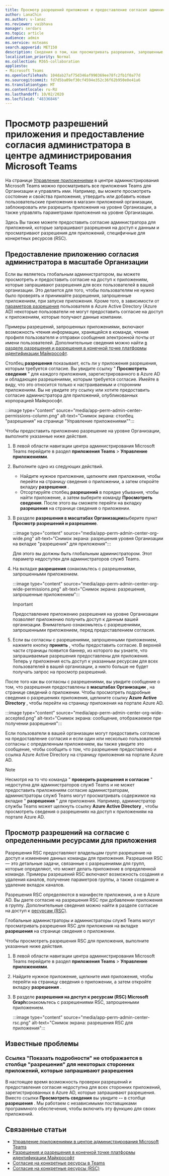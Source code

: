 ```yaml
---
title: Просмотр разрешений приложения и предоставление согласия администратора в центре администрирования Microsoft Teams
author: LanaChin
ms.author: v-lanac
ms.reviewer: vaibhava
manager: serdars
ms.topic: article
audience: admin
ms.service: msteams
search.appverid: MET150
description: Сведения о том, как просматривать разрешения, запрошенные приложениями, и предоставлять согласие администратора приложениям на странице Управление приложениями в центре администрирования Microsoft Teams.
localization_priority: Normal
ms.collection: M365-collaboration
appliesto:
- Microsoft Teams
ms.openlocfilehash: 104dab27af75d346af990369ee78fc2fb1f0a77d
ms.sourcegitcommit: fd7d5ba09ef30cf4594e352c36f62b950e0e41a6
ms.translationtype: MT
ms.contentlocale: ru-RU
ms.lasthandoff: 10/02/2020
ms.locfileid: "48336846"
---
```

# <a name="view-app-permissions-and-grant-admin-consent-in-the-microsoft-teams-admin-center"></a>Просмотр разрешений приложения и предоставление согласия администратора в центре администрирования Microsoft Teams

На странице [Управление приложениями](manage-apps.md) в центре администрирования Microsoft Teams можно просматривать все приложения Teams для Организации и управлять ими. Например, вы можете просмотреть состояние и свойства приложения, утвердить или добавить новые пользовательские приложения в магазин приложений организации, заблокировать или разрешить приложения на уровне Организации, а также управлять параметрами приложения на уровне Организации.

Здесь Вы также можете предоставить согласие администратора для приложений, которые запрашивают разрешения на доступ к данным и просматривают разрешения для приложений, специфичные для конкретных ресурсов (RSC).

## <a name="grant-org-wide-admin-consent-to-an-app"></a>Предоставление приложению согласия администратора в масштабе Организации

Если вы являетесь глобальным администратором, вы можете просмотреть и предоставить согласие на доступ к приложениям, которые запрашивают разрешения для всех пользователей в вашей организации. Это делается для того, чтобы пользователям не нужно было проверять и принимайте разрешения, запрошенные приложением, при запуске приложения. Кроме того, в зависимости от [параметров разрешения](https://docs.microsoft.com/azure/active-directory/manage-apps/configure-user-consent) пользователя в Azure Active Directory (Azure AD) некоторые пользователи не могут предоставить согласие на доступ к приложениям, которые получают данные компании.

Примеры разрешений, запрошенных приложениями, включают возможность чтения информации, хранящейся в команде, чтения профиля пользователя и отправки сообщения электронной почты от имени пользователей. Дополнительные сведения можно найти [в разделе разрешения и разрешения в конечной точке платформы идентификации Майкрософт](https://docs.microsoft.com/azure/active-directory/develop/v2-permissions-and-consent). 

Столбец **разрешения** показывает, есть ли у приложения разрешения, которым требуется согласие. Вы увидите ссылку " **Просмотреть сведения** " для каждого приложения, зарегистрированного в Azure AD и обладающее разрешениями, которым требуется согласие. Имейте в виду, что это относится только к настраиваемым и сторонним приложениям. Вы не увидите эту ссылку или хотите предоставить согласие администратора для приложений, опубликованных корпорацией Майкрософт.

:::image type="content" source="media/app-perm-admin-center-permissions-column.png" alt-text="Снимок экрана: столбец "разрешения" на странице "Управление приложениями"":::

Чтобы предоставить приложению разрешение на уровне Организации, выполните указанные ниже действия.

1. В левой области навигации центра администрирования Microsoft Teams перейдите в раздел **приложения Teams**  >  **Управление приложениями**.
2. Выполните одно из следующих действий.
    - Найдите нужное приложение, щелкните имя приложения, чтобы перейти на страницу сведения о приложении, а затем откройте вкладку **разрешения** .
    - Отсортируйте столбец **разрешений** в порядке убывания, чтобы найти приложение, а затем выберите команду **Просмотреть сведения**. После этого вы сможете перейти на вкладку **разрешения** на странице сведения о приложении.

3. В разделе **разрешения в масштабах Организации**выберите пункт **Просмотр разрешений и разрешение**.

    :::image type="content" source="media/app-perm-admin-center-org-wide.png" alt-text="Снимок экрана: разрешения уровня Организации на вкладке "разрешения" для приложения":::

    Для этого вы должны быть глобальным администратором. Этот параметр недоступен для администраторов служб Teams.

4. На вкладке **разрешения** ознакомьтесь с разрешениями, запрошенными приложением.

    :::image type="content" source="media/app-perm-admin-center-org-wide-permissions.png" alt-text="Снимок экрана: разрешения, запрошенные приложением":::

    > [!IMPORTANT]
    > Предоставление приложению разрешения на уровне Организации позволяет приложению получить доступ к данным вашей организации. Внимательно ознакомьтесь с разрешениями, запрошенными приложением, перед предоставлением согласия.
5. Если вы согласны с разрешениями, запрошенными приложением, нажмите кнопку **принять** , чтобы предоставить согласие. В верхней части страницы появится баннер, из которого вы узнаете, что запрашиваемые разрешения предоставлены для приложения. Теперь у приложения есть доступ к указанным ресурсам для всех пользователей в вашей организации, а никто больше не будет получать запрос на просмотр разрешений.

После того как вы согласны с разрешениями, вы увидите сообщение о том, что разрешения предоставлены в **масштабах Организации** , на странице сведений о приложении. Чтобы просмотреть подробные сведения о разрешениях приложения, щелкните ссылку **Azure Active Directory** , чтобы перейти на страницу приложения на портале Azure AD.

:::image type="content" source="media/app-perm-admin-center-org-wide-accepted.png" alt-text="Снимок экрана: сообщение, отображаемое при получении разрешения":::

Если пользователи в вашей организации могут предоставить согласие на предоставление согласия и если один или несколько пользователей согласны с определенным приложением, вы также увидите это сообщение, чтобы сообщить о том, что разрешение предоставлено и ссылка Azure Active Directory на страницу приложения на портале Azure AD.

> [!NOTE]
> Несмотря на то что команда " **проверить разрешения и согласие** " недоступна для администраторов служб Teams и не может предоставить приложениям согласие администраторам, администраторы служб Teams могут просматривать содержимое на вкладке " **разрешения** " для приложения. Например, администратор службы Teams может щелкнуть ссылку **Azure Active Directory** , чтобы просмотреть сведения о разрешениях на доступ к приложениям на портале Azure AD. 

## <a name="view-resource-specific-consent-permissions-of-an-app"></a>Просмотр разрешений на согласие с определенными ресурсами для приложения

Разрешения RSC предоставляют владельцам групп разрешение на доступ и изменение данных команды для приложения. Разрешения RSC — это детальные задачи, связанные с разрешениями для групп, которые определяют, что может делать приложение в определенной команде. Примеры разрешений RSC включают возможность создания и удаления каналов, получение параметров группы, а также создание и удаление вкладок каналов. 

Разрешения RSC определяются в манифесте приложения, а не в Azure AD. Вы даете согласие на разрешения RSC при добавлении приложения в группу. Дополнительные сведения можно найти в разделе согласие на доступ к [ресурсам (RSC)](https://docs.microsoft.com/microsoftteams/platform/graph-api/rsc/resource-specific-consent).

Глобальные администраторы и администраторы служб Teams могут просматривать разрешения RSC для приложения на вкладке **разрешения** на странице сведения о приложении. 

Чтобы просмотреть разрешения RSC для приложения, выполните указанные ниже действия.

1. В левой области навигации центра администрирования Microsoft Teams перейдите в раздел **приложения Teams**  >  **Управление приложениями**.
2. Найдите нужное приложение, щелкните имя приложения, чтобы перейти на страницу сведения о приложении, а затем откройте вкладку **разрешения** .
3. В разделе **разрешения на доступ к ресурсам (RSC) Microsoft Graph**ознакомьтесь с разрешениями RSC, запрошенными приложением.

    :::image type="content" source="media/app-perm-admin-center-rsc.png" alt-text="Снимок экрана: разрешения RSC для приложения":::

## <a name="known-issues"></a>Известные проблемы

### <a name="the-view-details-link-isnt-displayed-in-the-permissions-column-for-some-third-party-apps-that-request-permissions"></a>Ссылка "Показать подробности" не отображается в столбце "разрешения" для некоторых сторонних приложений, которые запрашивают разрешения

В настоящее время возможность проверки разрешений и предоставления согласия недоступна для всех сторонних приложений, зарегистрированных в Azure AD, которые запрашивают разрешения. Вместо ссылки **Просмотреть сведения** вы увидите **--** в столбце **разрешения** . Мы работаем с независимыми поставщиками программного обеспечения, чтобы включить эту функцию для своих приложений.

## <a name="related-topics"></a>Связанные статьи

- [Управление приложениями в центре администрирования Microsoft Teams](manage-apps.md)
- [Разрешения и разрешения в конечной точке платформы идентификации Майкрософт](https://docs.microsoft.com/azure/active-directory/develop/v2-permissions-and-consent)
- [Согласие на конкретные ресурсы в Teams](resource-specific-consent.md)
- [Согласие на конкретные ресурсы (RSC)](https://docs.microsoft.com/microsoftteams/platform/graph-api/rsc/resource-specific-consent)


